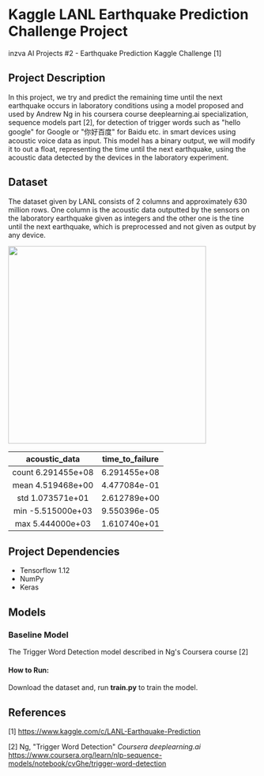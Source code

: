 # Kaggle LANL Earthquake Prediction Challenge Project
inzva AI Projects #2 - Earthquake Prediction Kaggle Challenge [1]

## Project Description

In this project, we try and predict the remaining time until the next earthquake occurs in laboratory conditions using a model proposed and used by Andrew Ng in his coursera course deeplearning.ai specialization, sequence models part [2], for detection of trigger words such as "hello google" for Google or "你好百度" for Baidu etc. in smart devices using acoustic voice data as input. This model has a binary output, we will modify it to out a float, representing the time until the next earthquake, using the acoustic data detected by the devices in the laboratory experiment.

## Dataset

The dataset given by LANL consists of 2 columns and approximately 630 million rows.
One column is the acoustic data outputted by the sensors on the laboratory earthquake given as integers and the other one is the tine until the next earthquake, which is preprocessed and not given as output by any device.

<img src="https://www.kaggleusercontent.com/kf/11939338/eyJhbGciOiJkaXIiLCJlbmMiOiJBMTI4Q0JDLUhTMjU2In0..z4ZrFO7g1blxhOOaRm480Q.-tVk-qPtaDB1tGB6822d-aIZxhoqgZqKM9pHeuXmILCA1gc93qSkFczvuap8x8zLgDr0CVTE2UV6p-cB-ymln-9p8giDHf_I-ZGaq_zT0bc2ybvPGuZkkwYpY0cK2S523I54oDIvpjMG_2gYW3-lzEuxmFucb23kc8JI_oKAB74.W_Cz1IoiQPzsaZUkAA4vfw/__results___files/__results___6_1.png" height="400"/>

|	**acoustic_data**	|**time_to_failure** |
|:-----------------:|:--------------:|
|count	6.291455e+08	|6.291455e+08|
|mean	4.519468e+00	|4.477084e-01|
|std	1.073571e+01	|2.612789e+00|
|min	-5.515000e+03	|9.550396e-05|
|max	5.444000e+03	|1.610740e+01|



## Project Dependencies
- Tensorflow 1.12
- NumPy
- Keras

## Models

### Baseline Model
The Trigger Word Detection model described in Ng's Coursera course [2] 
#### How to Run:
Download the dataset and, run **train.py** to train the model.

## References

[1] https://www.kaggle.com/c/LANL-Earthquake-Prediction

[2] Ng, "Trigger Word Detection" *Coursera deeplearning.ai*
https://www.coursera.org/learn/nlp-sequence-models/notebook/cvGhe/trigger-word-detection

